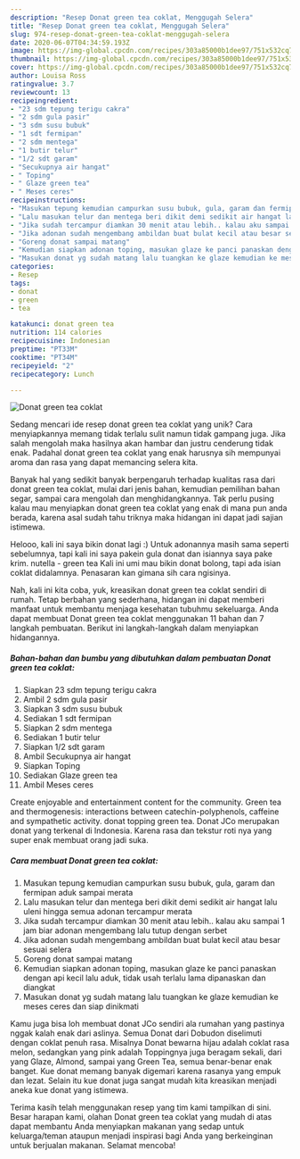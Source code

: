 ```yaml
---
description: "Resep Donat green tea coklat, Menggugah Selera"
title: "Resep Donat green tea coklat, Menggugah Selera"
slug: 974-resep-donat-green-tea-coklat-menggugah-selera
date: 2020-06-07T04:34:59.193Z
image: https://img-global.cpcdn.com/recipes/303a85000b1dee97/751x532cq70/donat-green-tea-coklat-foto-resep-utama.jpg
thumbnail: https://img-global.cpcdn.com/recipes/303a85000b1dee97/751x532cq70/donat-green-tea-coklat-foto-resep-utama.jpg
cover: https://img-global.cpcdn.com/recipes/303a85000b1dee97/751x532cq70/donat-green-tea-coklat-foto-resep-utama.jpg
author: Louisa Ross
ratingvalue: 3.7
reviewcount: 13
recipeingredient:
- "23 sdm tepung terigu cakra"
- "2 sdm gula pasir"
- "3 sdm susu bubuk"
- "1 sdt fermipan"
- "2 sdm mentega"
- "1 butir telur"
- "1/2 sdt garam"
- "Secukupnya air hangat"
- " Toping"
- " Glaze green tea"
- " Meses ceres"
recipeinstructions:
- "Masukan tepung kemudian campurkan susu bubuk, gula, garam dan fermipan aduk sampai merata"
- "Lalu masukan telur dan mentega beri dikit demi sedikit air hangat lalu uleni hingga semua adonan tercampur merata"
- "Jika sudah tercampur diamkan 30 menit atau lebih.. kalau aku sampai 1 jam biar adonan mengembang lalu tutup dengan serbet"
- "Jika adonan sudah mengembang ambildan buat bulat kecil atau besar sesuai selera"
- "Goreng donat sampai matang"
- "Kemudian siapkan adonan toping, masukan glaze ke panci panaskan dengan api kecil lalu aduk, tidak usah terlalu lama dipanaskan dan diangkat"
- "Masukan donat yg sudah matang lalu tuangkan ke glaze kemudian ke meses ceres dan siap dinikmati"
categories:
- Resep
tags:
- donat
- green
- tea

katakunci: donat green tea 
nutrition: 114 calories
recipecuisine: Indonesian
preptime: "PT33M"
cooktime: "PT34M"
recipeyield: "2"
recipecategory: Lunch

---
```



![Donat green tea coklat](https://img-global.cpcdn.com/recipes/303a85000b1dee97/751x532cq70/donat-green-tea-coklat-foto-resep-utama.jpg)

Sedang mencari ide resep donat green tea coklat yang unik? Cara menyiapkannya memang tidak terlalu sulit namun tidak gampang juga. Jika salah mengolah maka hasilnya akan hambar dan justru cenderung tidak enak. Padahal donat green tea coklat yang enak harusnya sih mempunyai aroma dan rasa yang dapat memancing selera kita.

Banyak hal yang sedikit banyak berpengaruh terhadap kualitas rasa dari donat green tea coklat, mulai dari jenis bahan, kemudian pemilihan bahan segar, sampai cara mengolah dan menghidangkannya. Tak perlu pusing kalau mau menyiapkan donat green tea coklat yang enak di mana pun anda berada, karena asal sudah tahu triknya maka hidangan ini dapat jadi sajian istimewa.

Helooo, kali ini saya bikin donat lagi :) Untuk adonannya masih sama seperti sebelumnya, tapi kali ini saya pakein gula donat dan isiannya saya pake krim. nutella - green tea Kali ini umi mau bikin donat bolong, tapi ada isian coklat didalamnya. Penasaran kan gimana sih cara ngisinya.


Nah, kali ini kita coba, yuk, kreasikan donat green tea coklat sendiri di rumah. Tetap berbahan yang sederhana, hidangan ini dapat memberi manfaat untuk membantu menjaga kesehatan tubuhmu sekeluarga. Anda dapat membuat Donat green tea coklat menggunakan 11 bahan dan 7 langkah pembuatan. Berikut ini langkah-langkah dalam menyiapkan hidangannya.

<!--inarticleads1-->

##### Bahan-bahan dan bumbu yang dibutuhkan dalam pembuatan Donat green tea coklat:

1. Siapkan 23 sdm tepung terigu cakra
1. Ambil 2 sdm gula pasir
1. Siapkan 3 sdm susu bubuk
1. Sediakan 1 sdt fermipan
1. Siapkan 2 sdm mentega
1. Sediakan 1 butir telur
1. Siapkan 1/2 sdt garam
1. Ambil Secukupnya air hangat
1. Siapkan  Toping
1. Sediakan  Glaze green tea
1. Ambil  Meses ceres


Create enjoyable and entertainment content for the community. Green tea and thermogenesis: interactions between catechin-polyphenols, caffeine and sympathetic activity. donat topping green tea. Donat JCo merupakan donat yang terkenal di Indonesia. Karena rasa dan tekstur roti nya yang super enak membuat orang jadi suka. 

<!--inarticleads2-->

##### Cara membuat Donat green tea coklat:

1. Masukan tepung kemudian campurkan susu bubuk, gula, garam dan fermipan aduk sampai merata
1. Lalu masukan telur dan mentega beri dikit demi sedikit air hangat lalu uleni hingga semua adonan tercampur merata
1. Jika sudah tercampur diamkan 30 menit atau lebih.. kalau aku sampai 1 jam biar adonan mengembang lalu tutup dengan serbet
1. Jika adonan sudah mengembang ambildan buat bulat kecil atau besar sesuai selera
1. Goreng donat sampai matang
1. Kemudian siapkan adonan toping, masukan glaze ke panci panaskan dengan api kecil lalu aduk, tidak usah terlalu lama dipanaskan dan diangkat
1. Masukan donat yg sudah matang lalu tuangkan ke glaze kemudian ke meses ceres dan siap dinikmati


Kamu juga bisa loh membuat donat JCo sendiri ala rumahan yang pastinya nggak kalah enak dari aslinya. Semua Donat dari Dobudon diselimuti dengan coklat penuh rasa. Misalnya Donat bewarna hijau adalah coklat rasa melon, sedangkan yang pink adalah Toppingnya juga beragam sekali, dari yang Glaze, Almond, sampai yang Green Tea, semua benar-benar enak banget. Kue donat memang banyak digemari karena rasanya yang empuk dan lezat. Selain itu kue donat juga sangat mudah kita kreasikan menjadi aneka kue donat yang istimewa. 

Terima kasih telah menggunakan resep yang tim kami tampilkan di sini. Besar harapan kami, olahan Donat green tea coklat yang mudah di atas dapat membantu Anda menyiapkan makanan yang sedap untuk keluarga/teman ataupun menjadi inspirasi bagi Anda yang berkeinginan untuk berjualan makanan. Selamat mencoba!
